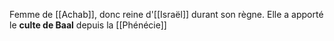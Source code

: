 Femme de [[Achab]], donc reine d'[[Israël]] durant son règne. Elle a apporté le **culte de Baal** depuis la [[Phénécie]]